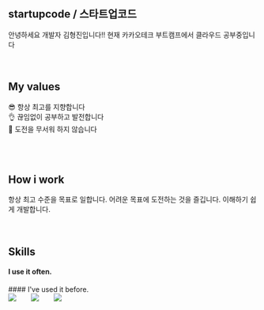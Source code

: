## startupcode / 스타트업코드
안녕하세요 개발자 김형진입니다!! 현재 카카오테크 부트캠프에서 클라우드 공부중입니다
<br />
<br />
<br />
## My values
😎 항상 최고를 지향합니다<br />
👌 끊임없이 공부하고 발전합니다<br />
🦻 도전을 무서워 하지 않습니다<br />
<br />
<br />
<br />
## How i work
항상 최고 수준을 목표로 일합니다.
어려운 목표에 도전하는 것을 즐깁니다.
이해하기 쉽게 개발합니다.
<br />
<br />
<br />
## Skills
#### I use it often.
<div style="display:flex;gap:30px;flex-wrap:wrap;">
</div>
#### I've used it before.
<div style="display:flex;gap:30px;flex-wrap:wrap;">
  <img src="https://img.shields.io/badge/Java-007396?style=for-the-badge&logo=Java&logoColor=white">
  <img src="https://img.shields.io/badge/Kotlin-7F52FF?style=for-the-badge&logo=Kotlin&logoColor=white">
  <img src="https://img.shields.io/badge/Docker-2496ED?style=for-the-badge&logo=Docker&logoColor=white">
</div>
<br />
<br />
<br />
